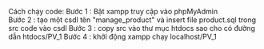 Cách chạy code:
Bước 1 : Bật xampp truy cập vào phpMyAdmin
<br>
Bước 2 : tạo một csdl tên "manage_product" và insert file product.sql trong src code vào csdl
Bước 3 : copy src vào thư mục htdocs sao cho có đường dẫn htdocs/PV_1
Bước 4 : khởi động xampp chạy localhost/PV_1
